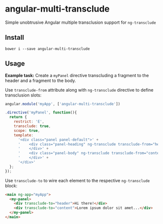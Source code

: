 # angular-multi-transclude

Simple unobtrusive Angular multiple transclusion support for `ng-transclude`

## Install

```
bower i --save angular-multi-transclude
```

## Usage

**Example task:** Create a `myPanel` directive transcluding a fragment to the header and a fragment to the body.

Use `transclude-from` attribute along with `ng-transclude` directive to define transclusion slots:

``` js
angular.module('myApp', ['angular-multi-transclude'])

.directive('myPanel', function(){
  return {
    restrict: 'E',
    transclude: true,
    scope: true,
    template:
      '<div class="panel panel-default">' +
      '    <div class="panel-heading" ng-transclude transclude-from="header">' +
      '    </div>' +
      '    <div class="panel-body" ng-transclude transclude-from="content">' +
      '    </div>' +
      '</div>'
  };
});
```

Use `transclude-to` to wire each element to the respective `ng-transclude` block:

``` html
<main ng-app="myApp">
  <my-panel>
    <div transclude-to="header">Hi there!</div>
    <div transclude-to="content">Lorem ipsum dolor sit amet...</div>
  </my-panel>
</main>
```
